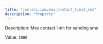 ```yaml
---
title: "com.snc.iam.max_contact_limit_sms"
description: "Property"
---
```


Description: Max contact limit for sending sms

Value: `1000`